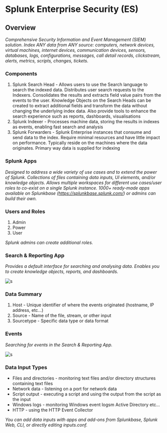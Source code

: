 
# Splunk Enterprise Security (ES)

Overview
---------

*Comprehensive Security Information and Event Management (SIEM) solution. Index ANY data from ANY source: computers, network devices, virtual machines, internet devices, communication devices, sensors, databases, logs, configurations, messages, call detail records, clickstream, alerts, metrics, scripts, changes, tickets.*

### Components

1. Splunk Search Head - Allows users to use the Search language to search the indexed data. Distributes user search requests to the Indexers. Consolidates the results and extracts field value pairs from the events to the user. Knowledge Objects on the Search Heads can be created to extract additional fields and transform the data without changing the underlying index data. Also provide tools to enhance the search experience such as reports, dashboards, visualisations
2. Splunk Indexer - Processes machine data, storing the results in indexes as events, enabling fast search and analysis
3. Splunk Forwarders - Splunk Enterprise instances that consume and send data to the index. Require minimal resources and have little impact on performance. Typically reside on the machines where the data originates. Primary way data is supplied for indexing

### Splunk Apps

*Designed to address a wide variety of use cases and to extend the power of Splunk. Collections of files containing data inputs, UI elements, and/or knowledge objects. Allows multiple workspaces for different use cases/user roles to co-exist on a single Splunk instance. 1000+ ready-made apps available on Splunkbase (https://splunkbase.splunk.com/) or admins can build their own.*

### Users and Roles

1. Admin
2. Power
3. User

*Splunk admins can create additional roles.*

### Search & Reporting App

*Provides a default interface for searching and analysing data. Enables you to create knowledge objects, reports, and dashboards.*

![s](https://user-images.githubusercontent.com/31498830/134264715-ab3382fd-28ea-4b8f-a7a0-eb8111376b0e.PNG)

### Data Summary

1. Host - Unique identifier of where the events originated (hostname, IP address, etc...)
2. Source - Name of the file, stream, or other input
3. Sourcetype - Specific data type or data format

### Events

*Searching for events in the Search & Reporting App.*

![s](https://user-images.githubusercontent.com/31498830/134265434-6b3c15ce-3cf1-4105-a8c3-70bab7c5def0.PNG)

### Data Input Types

- Files and directories - monitoring text files and/or directory structures containing text files
- Network data - listening on a port for network data
- Script output - executing a script and using the output from the script as the input
- Windows logs - monitoring Windows event logsm Active Directory etc...
- HTTP - using the HTTP Event Collector

*You can add data inputs with apps and add-ons from Splunkbase, Splunk Web, CLI, or directly editing inputs.conf.*
